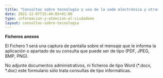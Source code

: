 ```yaml
---
title: "Consultas sobre tecnología y uso de la sede electrónica y otras cuestiones informáticas"
date: 2021-12-07T15:44:03+01:00
type: informacion-y-atencion-al-ciudadano
layout: consultas-sobre-tecnologia
---
```

**Ficheros anexos**

El Fichero 1 será una captura de pantalla sobre el mensaje que le informa la aplicación o apartado de su consulta que puede ser de tipo (PDF, JPEG, BMP, PNG).  

No adjunte documentos administrativos, ni ficheros de tipo Word (*.docx, *.doc) este formulario sólo trata consultas de tipo informáticas.